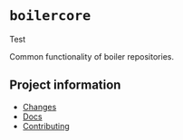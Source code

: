 # `boilercore`

Test

Common functionality of boiler repositories.

## Project information

- [Changes](<https://softboiler.github.io/boilercore/changelog.html>)
- [Docs](<https://softboiler.github.io/boilercore>)
- [Contributing](<https://softboiler.github.io/boilercore/contributing.html>)
